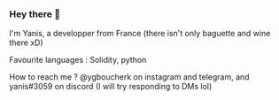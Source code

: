 ### Hey there 👋

I'm Yanis, a developper from France (there isn't only baguette and wine there xD)

Favourite languages : Solidity, python

How to reach me ? @ygboucherk on instagram and telegram, and yanis#3059 on discord (I will try responding to DMs lol)
